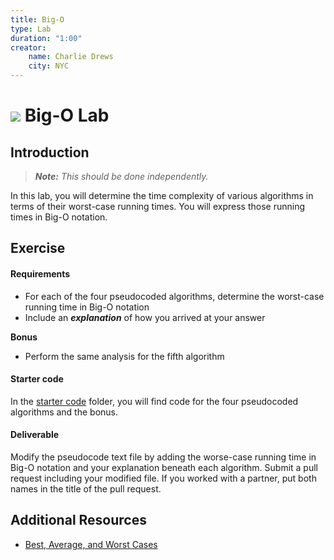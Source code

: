 ```yaml
---
title: Big-O
type: Lab
duration: "1:00"
creator:
    name: Charlie Drews
    city: NYC
---
```


# ![](https://ga-dash.s3.amazonaws.com/production/assets/logo-9f88ae6c9c3871690e33280fcf557f33.png) Big-O Lab

## Introduction

> ***Note:*** _This should be done independently._

In this lab, you will determine the time complexity of various algorithms in terms of their worst-case running times. You will express those running times in Big-O notation.

## Exercise

#### Requirements

- For each of the four pseudocoded algorithms, determine the worst-case running time in Big-O notation
- Include an _**explanation**_ of how you arrived at your answer

**Bonus**

- Perform the same analysis for the fifth algorithm


#### Starter code

In the [starter code](starter-code) folder, you will find code for the four pseudocoded algorithms and the bonus.

#### Deliverable

Modify the pseudocode text file by adding the worse-case running time in Big-O notation and your explanation beneath each algorithm. Submit a pull request including your modified file. If you worked with a partner, put both names in the title of the pull request.

## Additional Resources

- [Best, Average, and Worst Cases](http://bigocheatsheet.com/)

